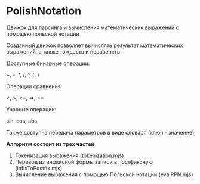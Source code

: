 # PolishNotation
Движок для парсинга и вычисления математических выражений с помощью польской нотации

Созданный движок позволяет вычислять результат математических выражений, а также тождеств и неравенств

Доступные бинарные операции:

+, -, *, /, ^, (, )

Операции сравнения:

<, >, <=, =>, ==

Унарные операции:

sin, cos, abs

Также доступна передача параметров в виде словаря (ключ - значение)


**Алгоритм состоит из трех частей**

1. Токенизация выражения (tokenization.mjs)
2. Перевод из инфкисной формы записи в постфиксную (infixToPostfix.mjs)
3. Вычисление выражения с помощью Польской нотации (evalRPN.mjs)
